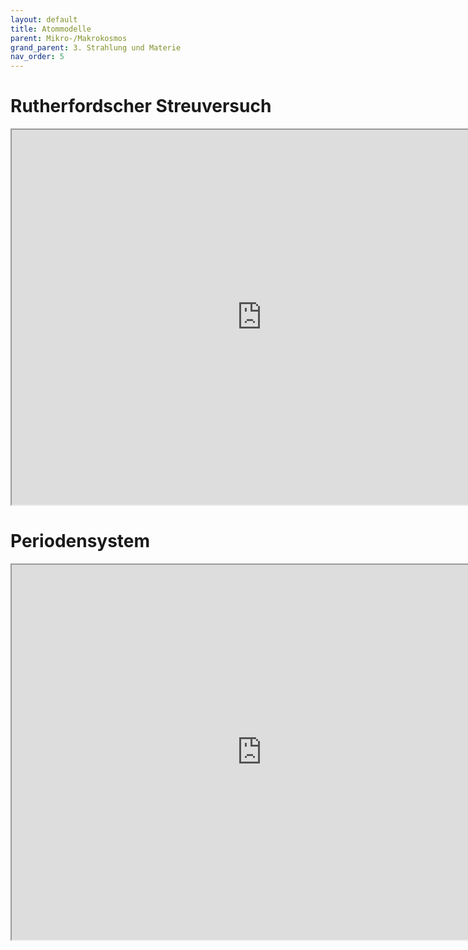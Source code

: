 ```yaml
---
layout: default
title: Atommodelle
parent: Mikro-/Makrokosmos
grand_parent: 3. Strahlung und Materie
nav_order: 5
---
```


# Rutherfordscher Streuversuch

<iframe src="https://phet.colorado.edu/sims/html/rutherford-scattering/latest/rutherford-scattering_de.html" width="800" height="600" scrolling="no" allowfullscreen></iframe>

# Periodensystem

<iframe src="https://phet.colorado.edu/sims/html/build-an-atom/latest/build-an-atom_de.html" width="800" height="600" scrolling="no" allowfullscreen></iframe>
